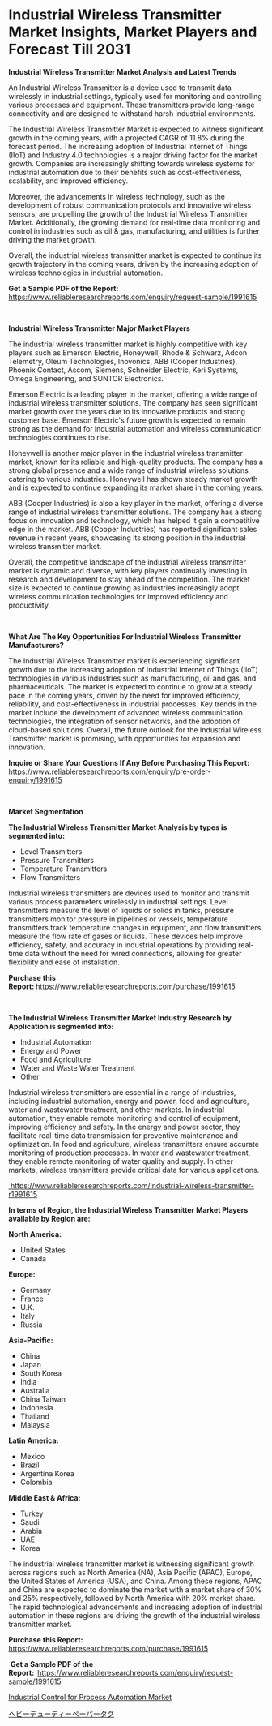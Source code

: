 <p><h1>Industrial Wireless Transmitter Market Insights, Market Players and Forecast Till 2031</h1></p><p><strong>Industrial Wireless Transmitter Market Analysis and Latest Trends</strong></p>
<p><p>An Industrial Wireless Transmitter is a device used to transmit data wirelessly in industrial settings, typically used for monitoring and controlling various processes and equipment. These transmitters provide long-range connectivity and are designed to withstand harsh industrial environments.</p><p>The Industrial Wireless Transmitter Market is expected to witness significant growth in the coming years, with a projected CAGR of 11.8% during the forecast period. The increasing adoption of Industrial Internet of Things (IIoT) and Industry 4.0 technologies is a major driving factor for the market growth. Companies are increasingly shifting towards wireless systems for industrial automation due to their benefits such as cost-effectiveness, scalability, and improved efficiency.</p><p>Moreover, the advancements in wireless technology, such as the development of robust communication protocols and innovative wireless sensors, are propelling the growth of the Industrial Wireless Transmitter Market. Additionally, the growing demand for real-time data monitoring and control in industries such as oil & gas, manufacturing, and utilities is further driving the market growth.</p><p>Overall, the industrial wireless transmitter market is expected to continue its growth trajectory in the coming years, driven by the increasing adoption of wireless technologies in industrial automation.</p></p>
<p><strong>Get a Sample PDF of the Report:&nbsp;</strong> <a href="https://www.reliableresearchreports.com/enquiry/request-sample/1991615">https://www.reliableresearchreports.com/enquiry/request-sample/1991615</a></p>
<p>&nbsp;</p>
<p><strong>Industrial Wireless Transmitter Major Market Players</strong></p>
<p><p>The industrial wireless transmitter market is highly competitive with key players such as Emerson Electric, Honeywell, Rhode & Schwarz, Adcon Telemetry, Oleum Technologies, Inovonics, ABB (Cooper Industries), Phoenix Contact, Ascom, Siemens, Schneider Electric, Keri Systems, Omega Engineering, and SUNTOR Electronics. </p><p>Emerson Electric is a leading player in the market, offering a wide range of industrial wireless transmitter solutions. The company has seen significant market growth over the years due to its innovative products and strong customer base. Emerson Electric's future growth is expected to remain strong as the demand for industrial automation and wireless communication technologies continues to rise.</p><p>Honeywell is another major player in the industrial wireless transmitter market, known for its reliable and high-quality products. The company has a strong global presence and a wide range of industrial wireless solutions catering to various industries. Honeywell has shown steady market growth and is expected to continue expanding its market share in the coming years.</p><p>ABB (Cooper Industries) is also a key player in the market, offering a diverse range of industrial wireless transmitter solutions. The company has a strong focus on innovation and technology, which has helped it gain a competitive edge in the market. ABB (Cooper Industries) has reported significant sales revenue in recent years, showcasing its strong position in the industrial wireless transmitter market.</p><p>Overall, the competitive landscape of the industrial wireless transmitter market is dynamic and diverse, with key players continually investing in research and development to stay ahead of the competition. The market size is expected to continue growing as industries increasingly adopt wireless communication technologies for improved efficiency and productivity.</p></p>
<p>&nbsp;</p>
<p><strong>What Are The Key Opportunities For Industrial Wireless Transmitter Manufacturers?</strong></p>
<p><p>The Industrial Wireless Transmitter market is experiencing significant growth due to the increasing adoption of Industrial Internet of Things (IIoT) technologies in various industries such as manufacturing, oil and gas, and pharmaceuticals. The market is expected to continue to grow at a steady pace in the coming years, driven by the need for improved efficiency, reliability, and cost-effectiveness in industrial processes. Key trends in the market include the development of advanced wireless communication technologies, the integration of sensor networks, and the adoption of cloud-based solutions. Overall, the future outlook for the Industrial Wireless Transmitter market is promising, with opportunities for expansion and innovation.</p></p>
<p><strong>Inquire or Share Your Questions If Any Before Purchasing This Report:</strong> <a href="https://www.reliableresearchreports.com/enquiry/pre-order-enquiry/1991615">https://www.reliableresearchreports.com/enquiry/pre-order-enquiry/1991615</a></p>
<p>&nbsp;</p>
<p><strong>Market Segmentation</strong></p>
<p><strong>The Industrial Wireless Transmitter Market Analysis by types is segmented into:</strong></p>
<p><ul><li>Level Transmitters</li><li>Pressure Transmitters</li><li>Temperature Transmitters</li><li>Flow Transmitters</li></ul></p>
<p><p>Industrial wireless transmitters are devices used to monitor and transmit various process parameters wirelessly in industrial settings. Level transmitters measure the level of liquids or solids in tanks, pressure transmitters monitor pressure in pipelines or vessels, temperature transmitters track temperature changes in equipment, and flow transmitters measure the flow rate of gases or liquids. These devices help improve efficiency, safety, and accuracy in industrial operations by providing real-time data without the need for wired connections, allowing for greater flexibility and ease of installation.</p></p>
<p><strong>Purchase this Report:&nbsp;</strong><a href="https://www.reliableresearchreports.com/purchase/1991615">https://www.reliableresearchreports.com/purchase/1991615</a></p>
<p>&nbsp;</p>
<p><strong>The Industrial Wireless Transmitter Market Industry Research by Application is segmented into:</strong></p>
<p><ul><li>Industrial Automation</li><li>Energy and Power</li><li>Food and Agriculture</li><li>Water and Waste Water Treatment</li><li>Other</li></ul></p>
<p><p>Industrial wireless transmitters are essential in a range of industries, including industrial automation, energy and power, food and agriculture, water and wastewater treatment, and other markets. In industrial automation, they enable remote monitoring and control of equipment, improving efficiency and safety. In the energy and power sector, they facilitate real-time data transmission for preventive maintenance and optimization. In food and agriculture, wireless transmitters ensure accurate monitoring of production processes. In water and wastewater treatment, they enable remote monitoring of water quality and supply. In other markets, wireless transmitters provide critical data for various applications.</p></p>
<p><a href="https://www.reliableresearchreports.com/industrial-wireless-transmitter-r1991615">&nbsp;https://www.reliableresearchreports.com/industrial-wireless-transmitter-r1991615</a></p>
<p><strong>In terms of Region, the Industrial Wireless Transmitter Market Players available by Region are:</strong></p>
<p>
    <p> <strong> North America: </strong>
        <ul>
            <li>United States</li>
            <li>Canada</li>
        </ul>
        </p> 
    <p> <strong> Europe: </strong>
        <ul>
            <li>Germany</li>
            <li>France</li>
            <li>U.K.</li>
            <li>Italy</li>
            <li>Russia</li>
        </ul>
        </p> 
    <p> <strong> Asia-Pacific: </strong>
        <ul>
            <li>China</li>
            <li>Japan</li>
            <li>South Korea</li>
            <li>India</li>
            <li>Australia</li>
            <li>China Taiwan</li>
            <li>Indonesia</li>
            <li>Thailand</li>
            <li>Malaysia</li>
        </ul>
        </p> 
    <p> <strong> Latin America: </strong>
        <ul>
            <li>Mexico</li>
            <li>Brazil</li>
            <li>Argentina Korea</li>
            <li>Colombia</li>
        </ul>
        </p> 
    <p> <strong> Middle East & Africa: </strong>
        <ul>
            <li>Turkey</li>
            <li>Saudi</li>
            <li>Arabia</li>
            <li>UAE</li>
            <li>Korea</li>
        </ul>
    </p>
    </p>
<p><p>The industrial wireless transmitter market is witnessing significant growth across regions such as North America (NA), Asia Pacific (APAC), Europe, the United States of America (USA), and China. Among these regions, APAC and China are expected to dominate the market with a market share of 30% and 25% respectively, followed by North America with 20% market share. The rapid technological advancements and increasing adoption of industrial automation in these regions are driving the growth of the industrial wireless transmitter market.</p></p>
<p><strong>Purchase this Report: </strong><a href="https://www.reliableresearchreports.com/purchase/1991615">https://www.reliableresearchreports.com/purchase/1991615</a></p>
<p>&nbsp;<strong>Get a Sample PDF of the Report:&nbsp;&nbsp;</strong><a href="https://www.reliableresearchreports.com/enquiry/request-sample/1991615">https://www.reliableresearchreports.com/enquiry/request-sample/1991615</a></p>
<p><strong></strong></p>
<p><p><a href="https://github.com/brenzgnarento/Market-Research-Report-List-2/blob/main/industrial-control-for-process-automation-market.md">Industrial Control for Process Automation Market</a></p><p><a href="https://github.com/Sophiaard2003/Market-Research-Report-List-1/blob/main/824143027720.md">ヘビーデューティーペーパータグ</a></p></p>